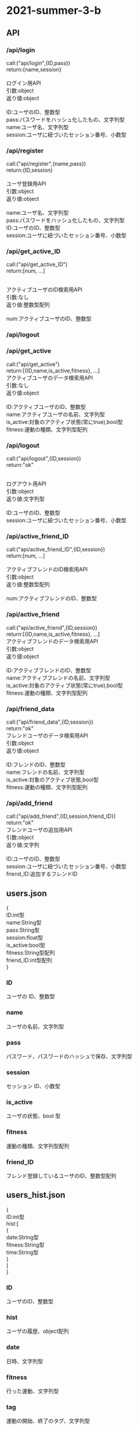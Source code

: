 # 2021-summer-3-b

## API

### /api/login

<p>
call:("api/login",{ID,pass})<br>
return:{name,session}<br>
<br>
ログイン用API<br>
引数:object<br>
返り値:object<br><br>
ID:ユーザのID、整数型<br>
pass:パスワードをハッシュ化したもの、文字列型<br>
name:ユーザ名、文字列型<br>
session:ユーザに紐づいたセッション番号、小数型<br>
</p>

### /api/register

<p>
call:("api/register",{name,pass})<br>
return:{ID,session}<br>
<br>
ユーザ登録用API<br>
引数:object<br>
返り値:object<br><br>
name:ユーザ名、文字列型<br>
pass:パスワードをハッシュ化したもの、文字列型<br>
ID:ユーザのID、整数型<br>
session:ユーザに紐づいたセッション番号、小数型<br>
</p>

### /api/get_active_ID

<p>
call:("api/get_active_ID")<br>
return:[num, ...]<br>
<br>

アクティブユーザのID検索用API<br>
引数:なし<br>
返り値:整数型配列<br><br>
num:アクティブユーザのID、整数型<br>
</p>

### /api/logout

### /api/get_active
<p>
call:("api/get_active")<br>
return:[{ID,name,is_active,fitness}, ...]
<br>
アクティブユーザのデータ検索用API<br>
引数:なし<br>
返り値:object<br><br>
ID:アクティブユーザのID、整数型<br>
name:アクティブユーザの名前、文字列型<br>
is_active:対象のアクティブ状態(常にtrue),bool型<br>
fitness:運動の種類、文字列型配列<br>
</p>

### /api/logout
<p>
call:("api/logout",{ID,session})<br>
return:"ok"<br>
<br>

ログアウト用API<br>
引数:object<br>
返り値:文字列型<br><br>
ID:ユーザのID、整数型<br>
session:ユーザに紐づいたセッション番号、小数型<br>
</p>

### /api/active_friend_ID
<p>
call:("api/active_friend_ID",{ID,session})<br>
return:[num, ...]<br>
<br>
アクティブフレンドのID検索用API<br>
引数:object<br>
返り値:整数型配列<br><br>
num:アクティブフレンドのID、整数型<br>
</p>

### /api/active_friend
<p>
call:("api/active_friend",{ID,session})<br>
return:[{ID,name,is_active,fitness}, ...]
<br>
アクティブフレンドのデータ検索用API<br>
引数:object<br>
返り値:object<br><br>
ID:アクティブフレンドのID、整数型<br>
name:アクティブフレンドの名前、文字列型<br>
is_active:対象のアクティブ状態(常にtrue),bool型<br>
fitness:運動の種類、文字列型配列<br>
</p>

### /api/friend_data
<p>
call:("api/friend_data",{ID,session})<br>
return:"ok"
<br>
フレンドユーザのデータ検索用API<br>
引数:object<br>
返り値:object<br><br>
ID:フレンドのID、整数型<br>
name:フレンドの名前、文字列型<br>
is_active:対象のアクティブ状態,bool型<br>
fitness:運動の種類、文字列型配列<br>
</p>

### /api/add_friend
<p>
call:("api/add_friend",{ID,session,friend_ID})<br>
return:"ok"
<br>
フレンドユーザの追加用API<br>
引数:object<br>
返り値:文字列<br><br>
ID:ユーザのID、整数型<br>
session:ユーザに紐づいたセッション番号、小数型<br>
friend_ID:追加するフレンドID<br>
</p>


## users.json
<p>
{<br>
  ID:int型<br>
  name:String型<br>
  pass:String型<br>
  session:float型<br>
  is_active:bool型<br>
  fitness:String型配列<br>
  friend_ID:int型配列<br>
}<br>
</p>

### ID

ユーザの ID、整数型<br>

### name

ユーザの名前、文字列型<br>

### pass

パスワード、パスワードのハッシュで保存、文字列型<br>

### session

セッション ID、小数型<br>

### is_active

ユーザの状態、bool 型<br>

### fitness

運動の種類、文字列型配列<br>
### friend_ID
フレンド登録しているユーザのID、整数型配列<br>

## users_hist.json
<p>
{<br>
  ID:int型<br>
  hist:[<br>
    {<br>
      date:String型<br>
      fitness:String型<br>
      time:String型<br>
    }<br>
  ]<br>
}<br>
</p>

### ID
ユーザのID、整数型<br>
### hist
ユーザの履歴、object配列<br>
### date
日時、文字列型
### fitness
行った運動、文字列型
### tag
運動の開始、終了のタグ、文字列型